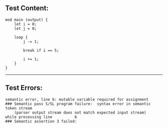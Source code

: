
Test Content: 
-------------------------
```
mod main (output) { 
    let i = 0;
    let j = 0;

    loop {
        j -= 1;
        
        break if i == 5;

        i += 1;
    }
}
```
------------------------

Test Errors:
-------------------------
```
semantic error, line 6: mutable variable required for assignment
### Semantic pass S/SL program failure:  syntax error in semantic token stream
    (parser output stream does not match expected input stream)
while processing line          6
### Semantic assertion 3 failed: 
```
